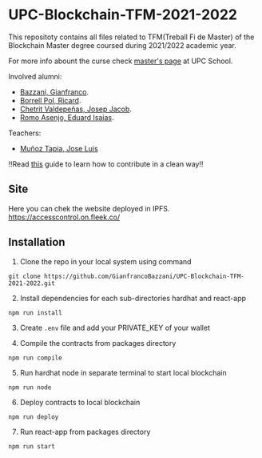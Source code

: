 # UPC-Blockchain-TFM-2021-2022
This repositoty contains all files related to TFM(Treball Fi de Master) of the Blockchain Master degree coursed during 2021/2022 academic year. 

For more info abount the curse check [master's page](https://www.talent.upc.edu/esp/estudis/formacio/curs/207700/master-tecnologias-blockchain/) at UPC School.

Involved alumni:
- [Bazzani, Gianfranco](https://www.linkedin.com/in/gianfranco-bazzani-98b6b868/).
- [Borrell Pol, Ricard](https://www.linkedin.com/in/ricard-borrell-8b303165/).
- [Chetrit Valdepeñas, Josep Jacob](https://www.linkedin.com/in/josep-chetrit-1751621ab/).
- [Romo Asenjo, Eduard Isaias](https://www.linkedin.com/in/eduard-isaias-romo-asenjo-50738513a/).

Teachers:
- [Muñoz Tapia, Jose Luis](https://futur.upc.edu/JoseLuisMunozTapia)


!!Read [this](https://github.com/MarcDiethelm/contributing/blob/master/README.md) guide to learn how to contribute in a clean way!!

## Site

Here you can chek the website deployed in IPFS.
https://accesscontrol.on.fleek.co/

## Installation

1. Clone the repo in your local system using command
```
git clone https://github.com/GianfrancoBazzani/UPC-Blockchain-TFM-2021-2022.git
```
2. Install dependencies for each sub-directories hardhat and react-app

```
npm run install
```
3. Create `.env` file and add your PRIVATE_KEY of your wallet

4. Compile the contracts from packages directory
```
npm run compile
```
5. Run hardhat node in separate terminal to start local blockchain
```
npm run node
```
6. Deploy contracts to local blockchain
```
npm run deploy
```
7. Run react-app from packages directory
```
npm run start
```



